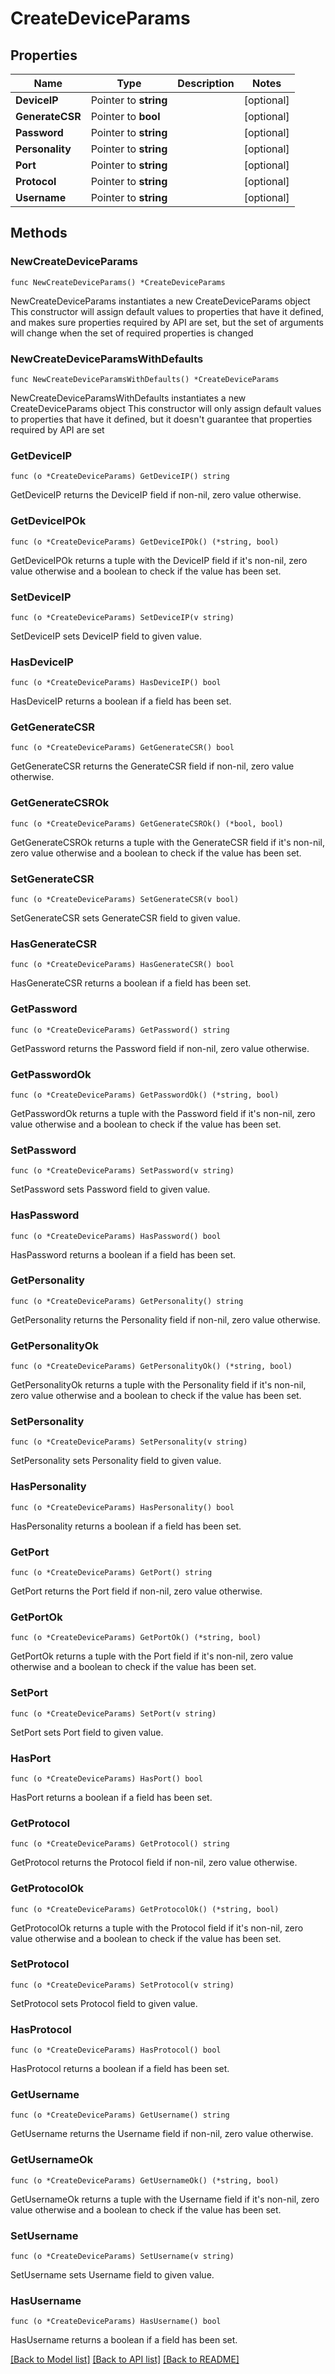 # CreateDeviceParams

## Properties

Name | Type | Description | Notes
------------ | ------------- | ------------- | -------------
**DeviceIP** | Pointer to **string** |  | [optional] 
**GenerateCSR** | Pointer to **bool** |  | [optional] 
**Password** | Pointer to **string** |  | [optional] 
**Personality** | Pointer to **string** |  | [optional] 
**Port** | Pointer to **string** |  | [optional] 
**Protocol** | Pointer to **string** |  | [optional] 
**Username** | Pointer to **string** |  | [optional] 

## Methods

### NewCreateDeviceParams

`func NewCreateDeviceParams() *CreateDeviceParams`

NewCreateDeviceParams instantiates a new CreateDeviceParams object
This constructor will assign default values to properties that have it defined,
and makes sure properties required by API are set, but the set of arguments
will change when the set of required properties is changed

### NewCreateDeviceParamsWithDefaults

`func NewCreateDeviceParamsWithDefaults() *CreateDeviceParams`

NewCreateDeviceParamsWithDefaults instantiates a new CreateDeviceParams object
This constructor will only assign default values to properties that have it defined,
but it doesn't guarantee that properties required by API are set

### GetDeviceIP

`func (o *CreateDeviceParams) GetDeviceIP() string`

GetDeviceIP returns the DeviceIP field if non-nil, zero value otherwise.

### GetDeviceIPOk

`func (o *CreateDeviceParams) GetDeviceIPOk() (*string, bool)`

GetDeviceIPOk returns a tuple with the DeviceIP field if it's non-nil, zero value otherwise
and a boolean to check if the value has been set.

### SetDeviceIP

`func (o *CreateDeviceParams) SetDeviceIP(v string)`

SetDeviceIP sets DeviceIP field to given value.

### HasDeviceIP

`func (o *CreateDeviceParams) HasDeviceIP() bool`

HasDeviceIP returns a boolean if a field has been set.

### GetGenerateCSR

`func (o *CreateDeviceParams) GetGenerateCSR() bool`

GetGenerateCSR returns the GenerateCSR field if non-nil, zero value otherwise.

### GetGenerateCSROk

`func (o *CreateDeviceParams) GetGenerateCSROk() (*bool, bool)`

GetGenerateCSROk returns a tuple with the GenerateCSR field if it's non-nil, zero value otherwise
and a boolean to check if the value has been set.

### SetGenerateCSR

`func (o *CreateDeviceParams) SetGenerateCSR(v bool)`

SetGenerateCSR sets GenerateCSR field to given value.

### HasGenerateCSR

`func (o *CreateDeviceParams) HasGenerateCSR() bool`

HasGenerateCSR returns a boolean if a field has been set.

### GetPassword

`func (o *CreateDeviceParams) GetPassword() string`

GetPassword returns the Password field if non-nil, zero value otherwise.

### GetPasswordOk

`func (o *CreateDeviceParams) GetPasswordOk() (*string, bool)`

GetPasswordOk returns a tuple with the Password field if it's non-nil, zero value otherwise
and a boolean to check if the value has been set.

### SetPassword

`func (o *CreateDeviceParams) SetPassword(v string)`

SetPassword sets Password field to given value.

### HasPassword

`func (o *CreateDeviceParams) HasPassword() bool`

HasPassword returns a boolean if a field has been set.

### GetPersonality

`func (o *CreateDeviceParams) GetPersonality() string`

GetPersonality returns the Personality field if non-nil, zero value otherwise.

### GetPersonalityOk

`func (o *CreateDeviceParams) GetPersonalityOk() (*string, bool)`

GetPersonalityOk returns a tuple with the Personality field if it's non-nil, zero value otherwise
and a boolean to check if the value has been set.

### SetPersonality

`func (o *CreateDeviceParams) SetPersonality(v string)`

SetPersonality sets Personality field to given value.

### HasPersonality

`func (o *CreateDeviceParams) HasPersonality() bool`

HasPersonality returns a boolean if a field has been set.

### GetPort

`func (o *CreateDeviceParams) GetPort() string`

GetPort returns the Port field if non-nil, zero value otherwise.

### GetPortOk

`func (o *CreateDeviceParams) GetPortOk() (*string, bool)`

GetPortOk returns a tuple with the Port field if it's non-nil, zero value otherwise
and a boolean to check if the value has been set.

### SetPort

`func (o *CreateDeviceParams) SetPort(v string)`

SetPort sets Port field to given value.

### HasPort

`func (o *CreateDeviceParams) HasPort() bool`

HasPort returns a boolean if a field has been set.

### GetProtocol

`func (o *CreateDeviceParams) GetProtocol() string`

GetProtocol returns the Protocol field if non-nil, zero value otherwise.

### GetProtocolOk

`func (o *CreateDeviceParams) GetProtocolOk() (*string, bool)`

GetProtocolOk returns a tuple with the Protocol field if it's non-nil, zero value otherwise
and a boolean to check if the value has been set.

### SetProtocol

`func (o *CreateDeviceParams) SetProtocol(v string)`

SetProtocol sets Protocol field to given value.

### HasProtocol

`func (o *CreateDeviceParams) HasProtocol() bool`

HasProtocol returns a boolean if a field has been set.

### GetUsername

`func (o *CreateDeviceParams) GetUsername() string`

GetUsername returns the Username field if non-nil, zero value otherwise.

### GetUsernameOk

`func (o *CreateDeviceParams) GetUsernameOk() (*string, bool)`

GetUsernameOk returns a tuple with the Username field if it's non-nil, zero value otherwise
and a boolean to check if the value has been set.

### SetUsername

`func (o *CreateDeviceParams) SetUsername(v string)`

SetUsername sets Username field to given value.

### HasUsername

`func (o *CreateDeviceParams) HasUsername() bool`

HasUsername returns a boolean if a field has been set.


[[Back to Model list]](../README.md#documentation-for-models) [[Back to API list]](../README.md#documentation-for-api-endpoints) [[Back to README]](../README.md)


